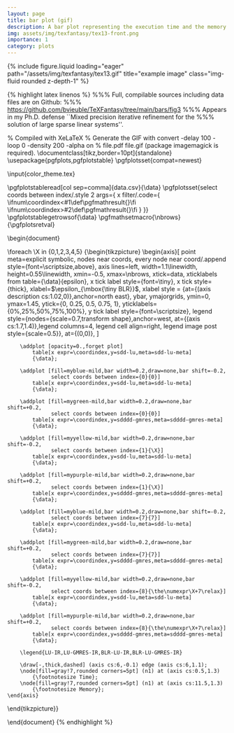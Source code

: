 ```yaml
---
layout: page
title: bar plot (gif)
description: A bar plot representing the execution time and the memory consumption for different threshold parameters.
img: assets/img/texfantasy/tex13-front.png
importance: 1
category: plots
---
```


<div class="row">
    <div class="col-sm mt-3 mt-md-0">
        {% include figure.liquid loading="eager" path="/assets/img/texfantasy/tex13.gif" title="example image" class="img-fluid rounded z-depth-1" %}
    </div>
</div>

{% highlight latex linenos %}
%%% Full, compilable sources including data files are on Github: 
%%% https://github.com/bvieuble/TeXFantasy/tree/main/bars/fig3
%%% Appears in my Ph.D. defense ``Mixed precision iterative refinement for the
%%% solution of large sparse linear systems''.

% Compiled with XeLaTeX
% Generate the GIF with convert -delay 100 -loop 0 -density 200 -alpha on 
% file.pdf file.gif (package imagemagick is required).
\documentclass[tikz,border=10pt]{standalone}
\usepackage{pgfplots,pgfplotstable}
\pgfplotsset{compat=newest}

\input{color_theme.tex}

\pgfplotstableread[col sep=comma]{data.csv}{\data}
\pgfplotsset{select coords between index/.style 2 args={
    x filter/.code={
        \ifnum\coordindex<#1\def\pgfmathresult{}\fi
        \ifnum\coordindex>#2\def\pgfmathresult{}\fi
    }
}}
\pgfplotstablegetrowsof{\data}
\pgfmathsetmacro{\nbrows}{\pgfplotsretval}

\begin{document}

\foreach \X in {0,1,2,3,4,5}
{\begin{tikzpicture} 
    \begin{axis}[
        point meta=explicit symbolic,
        nodes near coords,
        every node near coord/.append style={font=\scriptsize,above},
        axis lines=left,
        width=1.1\linewidth,
        height=0.55\linewidth,
        xmin=-0.5,
        xmax=\nbrows,
        xtick=data,
        xticklabels from table={\data}{epsilon},
        x tick label style={font=\tiny},
        x tick style={thick},
        xlabel=$\epsilon_{\mbox{\tiny BLR}}$,
        xlabel style = {at={(axis description cs:1.02,0)},anchor=north east},
        ybar,
        ymajorgrids,
        ymin=0,
        ymax=1.45,
        ytick={0, 0.25, 0.5, 0.75, 1},
        yticklabels={0\%,25\%,50\%,75\%,100\%},
        y tick label style={font=\scriptsize},
        legend style={nodes={scale=0.7,transform shape},anchor=west,
            at={(axis cs:1.7,1.4)},legend columns=4,
            legend cell align=right, legend image post style={scale=0.5}},
        at={(0,0)},
    ]

        \addplot [opacity=0.,forget plot] 
            table[x expr=\coordindex,y=sdd-lu,meta=sdd-lu-meta] 
            {\data};

        \addplot [fill=myblue-mild,bar width=0.2,draw=none,bar shift=-0.2,
                  select coords between index={0}{0}] 
            table[x expr=\coordindex,y=sdd-lu,meta=sdd-lu-meta] 
            {\data};

        \addplot [fill=mygreen-mild,bar width=0.2,draw=none,bar shift=+0.2,
                  select coords between index={0}{0}] 
            table[x expr=\coordindex,y=sdddd-gmres,meta=sdddd-gmres-meta] 
            {\data};

        \addplot [fill=myyellow-mild,bar width=0.2,draw=none,bar shift=-0.2,
                  select coords between index={1}{\X}] 
            table[x expr=\coordindex,y=sdd-lu,meta=sdd-lu-meta] 
            {\data};

        \addplot [fill=mypurple-mild,bar width=0.2,draw=none,bar shift=+0.2,
                  select coords between index={1}{\X}] 
            table[x expr=\coordindex,y=sdddd-gmres,meta=sdddd-gmres-meta] 
            {\data};

        \addplot [fill=myblue-mild,bar width=0.2,draw=none,bar shift=-0.2,
                  select coords between index={7}{7}] 
            table[x expr=\coordindex,y=sdd-lu,meta=sdd-lu-meta] 
            {\data};

        \addplot [fill=mygreen-mild,bar width=0.2,draw=none,bar shift=+0.2,
                  select coords between index={7}{7}] 
            table[x expr=\coordindex,y=sdddd-gmres,meta=sdddd-gmres-meta] 
            {\data};

        \addplot [fill=myyellow-mild,bar width=0.2,draw=none,bar shift=-0.2,
                  select coords between index={8}{\the\numexpr\X+7\relax}] 
            table[x expr=\coordindex,y=sdd-lu,meta=sdd-lu-meta] 
            {\data};

        \addplot [fill=mypurple-mild,bar width=0.2,draw=none,bar shift=+0.2,
                  select coords between index={8}{\the\numexpr\X+7\relax}] 
            table[x expr=\coordindex,y=sdddd-gmres,meta=sdddd-gmres-meta] 
            {\data};

        \legend{LU-IR,LU-GMRES-IR,BLR-LU-IR,BLR-LU-GMRES-IR}

        \draw[-,thick,dashed] (axis cs:6,-0.1) edge (axis cs:6,1.1);
        \node[fill=gray!7,rounded corners=5pt] (n1) at (axis cs:0.5,1.3) 
            {\footnotesize Time};
        \node[fill=gray!7,rounded corners=5pt] (n1) at (axis cs:11.5,1.3) 
            {\footnotesize Memory};
    \end{axis}
\end{tikzpicture}}

\end{document}
{% endhighlight %}
